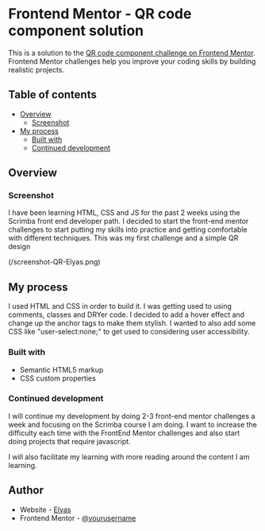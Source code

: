 # Frontend Mentor - QR code component solution

This is a solution to the [QR code component challenge on Frontend Mentor](https://www.frontendmentor.io/challenges/qr-code-component-iux_sIO_H). Frontend Mentor challenges help you improve your coding skills by building realistic projects.

## Table of contents

- [Overview](#overview)
  - [Screenshot](#screenshot)
- [My process](#my-process)
  - [Built with](#built-with)
  - [Continued development](#continued-development)

## Overview

### Screenshot

I have been learning HTML, CSS and JS for the past 2 weeks using the Scrimba front end developer path. I decided to start the front-end mentor challenges to start putting my skills into practice and getting comfortable with different techniques.
This was my first challenge and a simple QR design

(/screenshot-QR-Elyas.png)


## My process

I used HTML and CSS in order to build it. I was getting used to using comments, classes and DRYer code.
I decided to add a hover effect and change up the anchor tags to make them stylish. I wanted to also add some CSS like "user-select:none;" to get used to considering user accessibility.

### Built with

- Semantic HTML5 markup
- CSS custom properties

### Continued development

I will continue my development by doing 2-3 front-end mentor challenges a week and focusing on the Scrimba course I am doing. I want to increase the difficulty each time with the FrontEnd Mentor challenges and also start doing projects that require javascript.

I will also facilitate my learning with more reading around the content I am learning.

## Author

- Website - [Elyas](https://shimmering-pavlova-0653f2.netlify.app/)
- Frontend Mentor - [@yourusername](https://www.frontendmentor.io/profile/BlueElyas)
